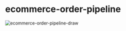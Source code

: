 # ecommerce-order-pipeline

![ecommerce-order-pipeline-draw](https://github.com/user-attachments/assets/443cb655-27e7-4bbf-857f-f97313cb1f2d)
